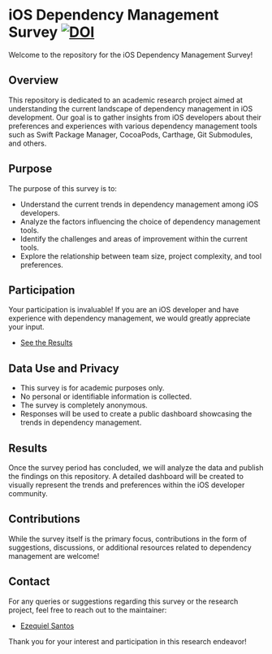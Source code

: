 # iOS Dependency Management Survey [![DOI](https://zenodo.org/badge/713593627.svg)](https://zenodo.org/doi/10.5281/zenodo.10642393)

Welcome to the repository for the iOS Dependency Management Survey!

## Overview
This repository is dedicated to an academic research project aimed at understanding the current landscape of dependency management in iOS development. Our goal is to gather insights from iOS developers about their preferences and experiences with various dependency management tools such as Swift Package Manager, CocoaPods, Carthage, Git Submodules, and others.

## Purpose
The purpose of this survey is to:

- Understand the current trends in dependency management among iOS developers.
- Analyze the factors influencing the choice of dependency management tools.
- Identify the challenges and areas of improvement within the current tools.
- Explore the relationship between team size, project complexity, and tool preferences.

## Participation
Your participation is invaluable! If you are an iOS developer and have experience with dependency management, we would greatly appreciate your input.

- [See the Results](https://forms.gle/uYfCTvvCaVzuYGwdA)

## Data Use and Privacy
- This survey is for academic purposes only.
- No personal or identifiable information is collected.
- The survey is completely anonymous.
- Responses will be used to create a public dashboard showcasing the trends in dependency management.

## Results
Once the survey period has concluded, we will analyze the data and publish the findings on this repository. A detailed dashboard will be created to visually represent the trends and preferences within the iOS developer community.

## Contributions
While the survey itself is the primary focus, contributions in the form of suggestions, discussions, or additional resources related to dependency management are welcome!

## Contact
For any queries or suggestions regarding this survey or the research project, feel free to reach out to the maintainer:

- [Ezequiel Santos](mailto:ezequielcontato@gmail.com)

Thank you for your interest and participation in this research endeavor!
